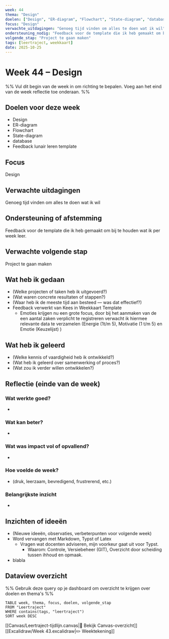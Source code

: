 ```yaml
---
week: 44
thema: "Design"
doelen: ["Design", "ER-diagram", "Flowchart", "State-diagram", "database", "Feedback linair leren template"]
focus: "Design"
verwachte_uitdagingen: "Genoeg tijd vinden om alles te doen wat ik wil"
ondersteuning_nodig: "Feedback voor de template die ik heb gemaakt om bij te houden wat ik per week leer"
volgende_stap: "Project te gaan maken"
tags: [leertraject, weekkaart]
date: 2025-10-25
---
```


# Week 44 – Design

%% Vul dit begin van de week in om richting te bepalen.
   Voeg aan het eind van de week reflectie toe onderaan. %%

## Doelen voor deze week
- Design
- ER-diagram
- Flowchart
- State-diagram
- database
- Feedback lunair leren template

## Focus
Design

## Verwachte uitdagingen
Genoeg tijd vinden om alles te doen wat ik wil

## Ondersteuning of afstemming
Feedback voor de template die ik heb gemaakt om bij te houden wat ik per week leer.

## Verwachte volgende stap
Project te gaan maken

## Wat heb ik gedaan
- (Welke projecten of taken heb ik uitgevoerd?)
- (Wat waren concrete resultaten of stappen?)
- (Waar heb ik de meeste tijd aan besteed — was dat effectief?)
- Feedback verwerkt van Kees in Weekkaart Template
	- Emoties krijgen nu een grote focus, door bij het aanmaken van de een aantal zaken verplicht te registreren verwacht ik hiermee relevante data te verzamelen (Energie (1t/m 5), Motivatie (1 t/m 5) en Emotie (Keuzelijst) )

## Wat heb ik geleerd
- (Welke kennis of vaardigheid heb ik ontwikkeld?)
- (Wat heb ik geleerd over samenwerking of proces?)
- (Wat zou ik verder willen ontwikkelen?)

## Reflectie (einde van de week)
### Wat werkte goed?
- 

### Wat kan beter?
- 

### Wat was impact vol of opvallend?
- 

### Hoe voelde de week?
- (druk, leerzaam, bevredigend, frustrerend, etc.)

### Belangrijkste inzicht
- 

## Inzichten of ideeën
- (Nieuwe ideeën, observaties, verbeterpunten voor volgende week)
- Word vervangen met Markdown, Typst of Latex
	- Vragen wat docenten adviseren, mijn voorkeur gaat uit voor Typst.
		- Waarom: Controle, Versiebeheer (GIT), Overzicht door scheiding tussen ihhoud en opmaak.
- blabla

## Dataview overzicht
%% Gebruik deze query op je dashboard om overzicht te krijgen over doelen en thema's %%
```dataview
TABLE week, thema, focus, doelen, volgende_stap
FROM "Leertraject"
WHERE contains(tags, "leertraject")
SORT week DESC
```

[[Canvas/Leertraject-tijdlijn.canvas|📌 Bekijk Canvas-overzicht]]
[[Excalidraw/Week 43.excalidraw|✏️ Weektekening]]

